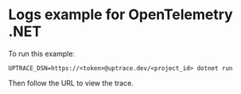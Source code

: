 # Logs example for OpenTelemetry .NET

To run this example:

```shell
UPTRACE_DSN=https://<token>@uptrace.dev/<project_id> dotnet run
```

Then follow the URL to view the trace.
